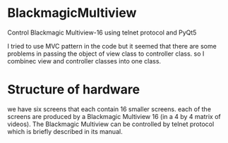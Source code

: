 # BlackmagicMultiview
Control Blackmagic Multiview-16 using telnet protocol and PyQt5

I tried to use MVC pattern in the code but it seemed that there are some problems in passing the object of view class to controller class. so I combinec view and controller classes into one class.

# Structure of hardware
we have six screens that each contain 16 smaller screens. each of the screens are produced by a Blackmagic Multiview 16 (in a 4 by 4 matrix of videos). The Blackmagic Multiview can be controlled by telnet protocol which is briefly described in its manual. 

